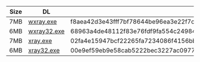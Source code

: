 |    Size   |     DL  | sha512sum |
|  ---  |  ---  |  ---  |
| 7MB | [wxray.exe](https://cdn.jsdelivr.net/gh/googleians/Xray-core@main/wxray.exe) | f8aea42d3e43fff7bf78644be96ea3e22f7cbb8367770e10ac644fdaa28428229d547b40c7ad2b356ea7c26d0aca44ae95699a3d692685110f7d9ff1687dffb8 |
| 6MB | [wxray32.exe](https://cdn.jsdelivr.net/gh/googleians/Xray-core@main/wxray32.exe) | 68963a4de48112f83e76fdf9fa554c24984d295e02b36ebd5095009d9764dadc400b2885fc81fc672d1a78cc0a58cc08c2509ff99a6a6d2d20d9d22b3b3a16f4 |
| 7MB | [xray.exe](https://cdn.jsdelivr.net/gh/googleians/Xray-core@main/xray.exe) | 02fa4e15947bcf22265fa7234086f4156bbfd58f58c035aaca0d5cda8da2117a65c6a34d5e818813ae5afe6db7548be3c0b825ccc0993ecb3aca5ab74e8643f0 |
| 6MB | [xray32.exe](https://cdn.jsdelivr.net/gh/googleians/Xray-core@main/xray32.exe) | 00e9ef59eb9e58cab5222bec3227ac09779de72f2b261bf075f064fddd8cc88261de6a90f6520e12ae4f5181d578e3acb692f76d26f4922028da9534ea129f8d |
